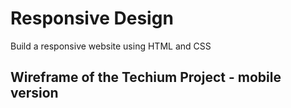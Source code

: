 # Responsive Design

Build a responsive website using HTML and CSS

## Wireframe of the Techium Project - mobile version
